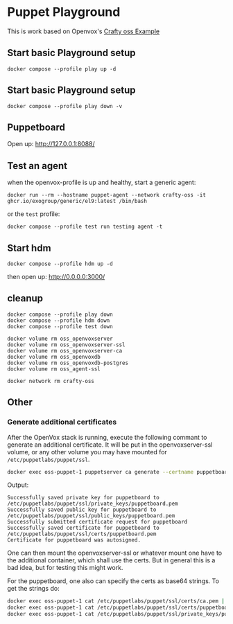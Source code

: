 # Puppet Playground

This is work based on Openvox's [Crafty oss Example](https://github.com/voxpupuli/crafty/tree/main/openvox/oss)

## Start basic Playground setup

```shell
docker compose --profile play up -d
```

## Start basic Playground setup

```shell
docker compose --profile play down -v
```

## Puppetboard
Open up: <http://127.0.0.1:8088/>

## Test an agent

when the openvox-profile is up and healthy, start a generic agent:
```shell
docker run --rm --hostname puppet-agent --network crafty-oss -it ghcr.io/exogroup/generic/el9:latest /bin/bash
```
or the `test` profile:
```shell
docker compose --profile test run testing agent -t
```


## Start hdm

```shell
docker compose --profile hdm up -d
```

then open up: <http://0.0.0.0:3000/>

## cleanup

```shell
docker compose --profile play down
docker compose --profile hdm down
docker compose --profile test down

docker volume rm oss_openvoxserver
docker volume rm oss_openvoxserver-ssl
docker volume rm oss_openvoxserver-ca
docker volume rm oss_openvoxdb
docker volume rm oss_openvoxdb-postgres
docker volume rm oss_agent-ssl

docker network rm crafty-oss
```

## Other
### Generate additional certificates

After the OpenVox stack is running, execute the following commant to generate an additional certificate.
It will be put in the openvoxserver-ssl volume, or any other volume you may have mounted for `/etc/puppetlabs/puppet/ssl`.

```bash
docker exec oss-puppet-1 puppetserver ca generate --certname puppetboard
```

Output:

```text
Successfully saved private key for puppetboard to /etc/puppetlabs/puppet/ssl/private_keys/puppetboard.pem
Successfully saved public key for puppetboard to /etc/puppetlabs/puppet/ssl/public_keys/puppetboard.pem
Successfully submitted certificate request for puppetboard
Successfully saved certificate for puppetboard to /etc/puppetlabs/puppet/ssl/certs/puppetboard.pem
Certificate for puppetboard was autosigned.
```

One can then mount the openvoxserver-ssl or whatever mount one have to the additional container, which shall use the certs.
But in general this is a bad idea, but for testing this might work.

For the puppetboard, one also can specify the certs as base64 strings. To get the strings do:

```bash
docker exec oss-puppet-1 cat /etc/puppetlabs/puppet/ssl/certs/ca.pem | base64
docker exec oss-puppet-1 cat /etc/puppetlabs/puppet/ssl/certs/puppetboard.pem | base64
docker exec oss-puppet-1 cat /etc/puppetlabs/puppet/ssl/private_keys/puppetboard.pem | base64
```
